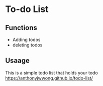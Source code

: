 # To-do List

## Functions
* Adding todos
* deleting todos

## Usaage
This is a simple todo list that holds your todo 
https://anthonyjwwong.github.io/todo-list/

